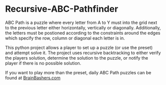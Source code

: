# Recursive-ABC-Pathfinder
ABC Path is a puzzle where every letter from A to Y must into the grid next to the previous letter either horizontally, vertically or diagonally. Additionally, the letters must be postioned according to the constraints around the edges which specify the row, column or diagonal each letter is in.

This python project allows a player to set up a puzzle (or use the preset) and attempt solve it. The project uses recursive backtracking to either verify the players solution, determine the solution to the puzzle, or notify the player if there is no possible solution.

If you want to play more than the preset, daily ABC Path puzzles can be found at [BrainBashers.com](https://www.brainbashers.com/abcpath.asp)

